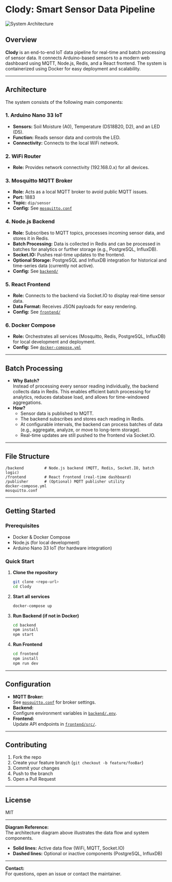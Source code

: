 # Clody: Smart Sensor Data Pipeline

![System Architecture](./architecture-diagram.png)

## Overview

**Clody** is an end-to-end IoT data pipeline for real-time and batch processing of sensor data. It connects Arduino-based sensors to a modern web dashboard using MQTT, Node.js, Redis, and a React frontend. The system is containerized using Docker for easy deployment and scalability.

---

## Architecture

The system consists of the following main components:

### 1. **Arduino Nano 33 IoT**

- **Sensors:** Soil Moisture (A0), Temperature (DS18B20, D2), and an LED (D5).
- **Function:** Reads sensor data and controls the LED.
- **Connectivity:** Connects to the local WiFi network.

### 2. **WiFi Router**

- **Role:** Provides network connectivity (192.168.0.x) for all devices.

### 3. **Mosquitto MQTT Broker**

- **Role:** Acts as a local MQTT broker to avoid public MQTT issues.
- **Port:** 1883
- **Topic:** `dip/sensor`
- **Config:** See [`mosquitto.conf`](./mosquitto.conf)

### 4. **Node.js Backend**

- **Role:** Subscribes to MQTT topics, processes incoming sensor data, and stores it in Redis.
- **Batch Processing:** Data is collected in Redis and can be processed in batches for analytics or further storage (e.g., PostgreSQL, InfluxDB).
- **Socket.IO:** Pushes real-time updates to the frontend.
- **Optional Storage:** PostgreSQL and InfluxDB integration for historical and time-series data (currently not active).
- **Config:** See [`backend/`](./backend)

### 5. **React Frontend**

- **Role:** Connects to the backend via Socket.IO to display real-time sensor data.
- **Data Format:** Receives JSON payloads for easy rendering.
- **Config:** See [`frontend/`](./frontend)

### 6. **Docker Compose**

- **Role:** Orchestrates all services (Mosquitto, Redis, PostgreSQL, InfluxDB) for local development and deployment.
- **Config:** See [`docker-compose.yml`](./docker-compose.yml)

---

## Batch Processing

- **Why Batch?**  
  Instead of processing every sensor reading individually, the backend collects data in Redis. This enables efficient batch processing for analytics, reduces database load, and allows for time-windowed aggregations.
- **How?**
  - Sensor data is published to MQTT.
  - The backend subscribes and stores each reading in Redis.
  - At configurable intervals, the backend can process batches of data (e.g., aggregate, analyze, or move to long-term storage).
  - Real-time updates are still pushed to the frontend via Socket.IO.

---

## File Structure

```
/backend         # Node.js backend (MQTT, Redis, Socket.IO, batch logic)
/frontend        # React frontend (real-time dashboard)
/publisher       # (Optional) MQTT publisher utility
docker-compose.yml
mosquitto.conf
```

---

## Getting Started

### Prerequisites

- Docker & Docker Compose
- Node.js (for local development)
- Arduino Nano 33 IoT (for hardware integration)

### Quick Start

1. **Clone the repository**

   ```bash
   git clone <repo-url>
   cd Clody
   ```

2. **Start all services**

   ```bash
   docker-compose up
   ```

3. **Run Backend (if not in Docker)**

   ```bash
   cd backend
   npm install
   npm start
   ```

4. **Run Frontend**
   ```bash
   cd frontend
   npm install
   npm run dev
   ```

---

## Configuration

- **MQTT Broker:**  
  See [`mosquitto.conf`](./mosquitto.conf) for broker settings.
- **Backend:**  
  Configure environment variables in [`backend/.env`](./backend/.env).
- **Frontend:**  
  Update API endpoints in [`frontend/src/`](./frontend/src/).

---

## Contributing

1. Fork the repo
2. Create your feature branch (`git checkout -b feature/fooBar`)
3. Commit your changes
4. Push to the branch
5. Open a Pull Request

---

## License

MIT

---

**Diagram Reference:**  
The architecture diagram above illustrates the data flow and system components.

- **Solid lines:** Active data flow (WiFi, MQTT, Socket.IO)
- **Dashed lines:** Optional or inactive components (PostgreSQL, InfluxDB)

---

**Contact:**  
For questions, open an issue or contact the maintainer.
